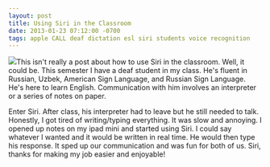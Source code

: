 ```yaml
---
layout: post
title: Using Siri in the Classroom
date: 2013-01-23 07:12:00 -0700
tags: apple CALL deaf dictation esl siri students voice recognition
---
```



![](http://benmcmurry.com/wp-content/uploads/2019/07/a535d2a20813d74ff480a870e4c3edfb-300x300.png)This isn't really a post about how to use Siri in the classroom. Well, it could be. This semester I have a deaf student in my class. He's fluent in Russian, Uzbek, American Sign Language, and Russian Sign Language. He's here to learn English. Communication with him involves an interpreter or a series of notes on paper.

Enter Siri. After class, his interpreter had to leave but he still needed to talk. Honestly, I got tired of writing/typing everything. It was slow and annoying. I opened up notes on my ipad mini and started using Siri. I could say whatever I wanted and it would be written in real time. He would then type his response. It sped up our communication and was fun for both of us. Siri, thanks for making my job easier and enjoyable!
